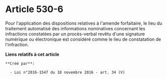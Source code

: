 # Article 530-6

Pour l'application des dispositions relatives à l'amende forfaitaire, le lieu du traitement automatisé des informations
nominatives concernant les infractions constatées par un procès-verbal revêtu d'une signature numérique ou électronique est
considéré comme le lieu de constatation de l'infraction.

**Liens relatifs à cet article**

	**Créé par**:

	  - Loi n°2016-1547 du 18 novembre 2016 - art. 34 (V)
